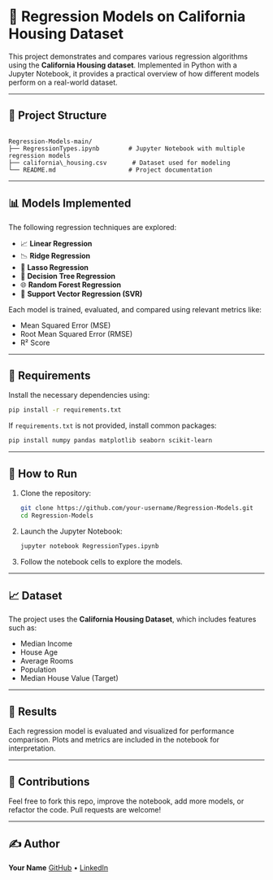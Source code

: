 
# 🏡 Regression Models on California Housing Dataset

This project demonstrates and compares various regression algorithms using the **California Housing dataset**. Implemented in Python with a Jupyter Notebook, it provides a practical overview of how different models perform on a real-world dataset.

---

## 📂 Project Structure

```

Regression-Models-main/
├── RegressionTypes.ipynb        # Jupyter Notebook with multiple regression models
├── california\_housing.csv       # Dataset used for modeling
└── README.md                    # Project documentation

````

---

## 📊 Models Implemented

The following regression techniques are explored:

- 📈 **Linear Regression**
- 📉 **Ridge Regression**
- 🧮 **Lasso Regression**
- 🌲 **Decision Tree Regression**
- 🌐 **Random Forest Regression**
- 🤖 **Support Vector Regression (SVR)**

Each model is trained, evaluated, and compared using relevant metrics like:

- Mean Squared Error (MSE)
- Root Mean Squared Error (RMSE)
- R² Score

---

## 🧪 Requirements

Install the necessary dependencies using:

```bash
pip install -r requirements.txt
````

If `requirements.txt` is not provided, install common packages:

```bash
pip install numpy pandas matplotlib seaborn scikit-learn
```

---

## 🚀 How to Run

1. Clone the repository:

   ```bash
   git clone https://github.com/your-username/Regression-Models.git
   cd Regression-Models
   ```

2. Launch the Jupyter Notebook:

   ```bash
   jupyter notebook RegressionTypes.ipynb
   ```

3. Follow the notebook cells to explore the models.

---

## 📈 Dataset

The project uses the **California Housing Dataset**, which includes features such as:

* Median Income
* House Age
* Average Rooms
* Population
* Median House Value (Target)

---

## 📌 Results

Each regression model is evaluated and visualized for performance comparison. Plots and metrics are included in the notebook for interpretation.

---

## 🙌 Contributions

Feel free to fork this repo, improve the notebook, add more models, or refactor the code. Pull requests are welcome!

---


## ✍️ Author

**Your Name**
[GitHub](https://github.com/Mayurx75) • [LinkedIn](https://www.linkedin.com/in/mayurx75/)

